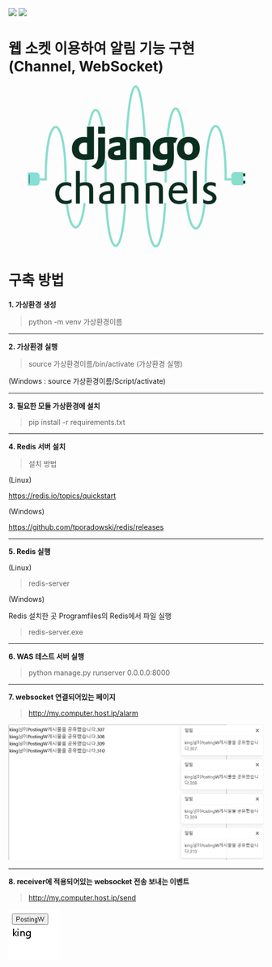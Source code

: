 <code><img src="https://img.shields.io/badge/django%20-%23092E20.svg?&style=for-the-badge&logo=django&logoColor=white"/></code>
<code><img src="https://img.shields.io/badge/redis%20-%23CC342D.svg?&style=for-the-badge&logo=redis&logoColor=white"/></code>

# 웹 소켓 이용하여 알림 기능 구현 (Channel, WebSocket)

<img alt="inside" src="https://github.com/cwadven/django-channels-redis-socket/blob/master/assets/dj_channels.jpg" />

# 구축 방법

**1. 가상환경 생성**
> python -m venv 가상환경이름

---

**2. 가상환경 실행**
> source 가상환경이름/bin/activate (가상환경 실행)

(Windows : source 가상환경이름/Script/activate)

---

**3. 필요한 모듈 가상환경에 설치**
> pip install -r requirements.txt

---

**4. Redis 서버 설치**
> 설치 방법

(Linux)

https://redis.io/topics/quickstart

(Windows)

https://github.com/tporadowski/redis/releases

---

**5. Redis 실행**

(Linux)

> redis-server

(Windows)

Redis 설치한 곳 Programfiles의 Redis에서 파일 실행

> redis-server.exe

---

**6. WAS 테스트 서버 실행**
> python manage.py runserver 0.0.0.0:8000

---

**7. websocket 연결되어있는 페이지**
> http://my.computer.host.ip/alarm

<img alt="outside" src="https://github.com/cwadven/django-channels-redis-socket/blob/master/assets/toast_popup.PNG" />

---

**8. receiver에 적용되어있는 websocket 전송 보내는 이벤트**
> http://my.computer.host.ip/send

<img alt="inside" src="https://github.com/cwadven/django-channels-redis-socket/blob/master/assets/button_receiver.PNG" />